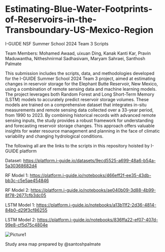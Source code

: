 # Estimating-Blue-Water-Footprints-of-Reservoirs-in-the-Transboundary-US-Mexico-Region
I-GUIDE NSF Summer School 2024 Team 3 Scripts

Team Members: Mohamed Awaad, uixuan Ding, Kanak Kanti Kar, Pravin Maduwantha, Nitheshnirmal Sadhasivam, Maryam Sahraei, Santhosh Palmate

This submission includes the scripts, data, and methodologies developed for the I-GUIDE Summer School 2024 Team 3 project, aimed at estimating changes in reservoir storage for the Elephant Butte Reservoir, New Mexico, using a combination of remote sensing data and machine learning models. The project leverages both Random Forest and Long Short-Term Memory (LSTM) models to accurately predict reservoir storage volumes. These models are trained on a comprehensive dataset that integrates in-situ measurements and remote sensing data collected over a 33-year period, from 1990 to 2023. By combining historical records with advanced remote sensing inputs, the study provides a robust framework for understanding and forecasting reservoir storage changes. This approach offers valuable insights for water resource management and planning in the face of climatic variability and changing hydrological conditions.

The following all are the links to the scripts in this repository hoisted by I-GUIDE platform

 Dataset: https://platform.i-guide.io/datasets/9ecd5525-a699-48a6-b54a-5a30368682d4

 RF Model 1: https://platform.i-guide.io/notebooks/466eff2f-ee35-43db-bb3c-c5e5ae454846

 RF Model 2: https://platform.i-guide.io/notebooks/ae040b09-3d88-4b99-8f78-2677cfb3dc05

 LSTM Model 1: https://platform.i-guide.io/notebooks/a13b11f2-2d36-4814-84b0-d29f3cf86255

 LSTM Model 2: https://platform.i-guide.io/notebooks/836ffa22-ef07-407d-99e8-cf5d75c4804e

![Picture1](https://github.com/user-attachments/assets/8e58b68f-9734-46b7-8cfc-ee5dd644f066)

Study area map prepared by @santoshpalmate
